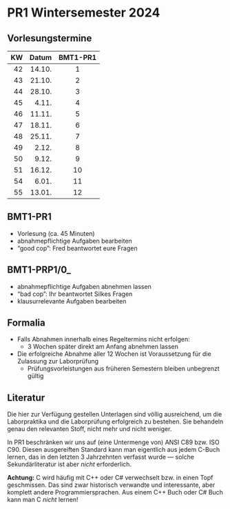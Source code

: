 # PR1 Wintersemester 2024

## Vorlesungstermine

| KW | Datum  | BMT1-PR1 |
| -: | -----: | :------: |
| 42 | 14.10. |        1 |
| 43 | 21.10. |        2 |
| 44 | 28.10. |        3 |
| 45 |  4.11. |        4 |
| 46 | 11.11. |        5 |
| 47 | 18.11. |        6 |
| 48 | 25.11. |        7 |
| 49 |  2.12. |        8 |
| 50 |  9.12. |        9 |
| 51 | 16.12. |       10 |
| 54 |  6.01. |       11 |
| 55 | 13.01. |       12 |

## BMT1-PR1

- Vorlesung (ca. 45 Minuten)
- abnahmepflichtige Aufgaben bearbeiten
- “good cop”: Fred beantwortet eure Fragen

## BMT1-PRP1/0_

- abnahmepflichtige Aufgaben abnehmen lassen
- “bad cop”: Ihr beantwortet Silkes Fragen
- klausurrelevante Aufgaben bearbeiten

## Formalia

- Falls Abnahmen innerhalb eines Regeltermins nicht erfolgen:
  - 3 Wochen später direkt am Anfang abnehmen lassen
- Die erfolgreiche Abnahme aller 12 Wochen ist Voraussetzung für die Zulassung zur Laborprüfung
  - Prüfungsvorleistungen aus früheren Semestern bleiben unbegrenzt gültig

## Literatur

Die hier zur Verfügung gestellen Unterlagen sind völlig ausreichend,
um die Laborpraktika und die Laborprüfung erfolgreich zu bestehen.
Sie behandeln genau den relevanten Stoff, nicht mehr und nicht weniger.

In PR1 beschränken wir uns auf (eine Untermenge von) ANSI C89 bzw. ISO C90.
Diesen ausgereiften Standard kann man eigentlich aus jedem C-Buch lernen,
das in den letzten 3 Jahrzehnten verfasst wurde —
solche Sekundärliteratur ist aber *nicht* erforderlich.

**Achtung:** C wird häufig mit C++ oder C# verwechselt bzw. in einen Topf geschmissen.
Das sind zwar historisch verwandte und interessante, aber komplett andere Programmiersprachen.
Aus einem C++ Buch oder C# Buch kann man C *nicht* lernen!
